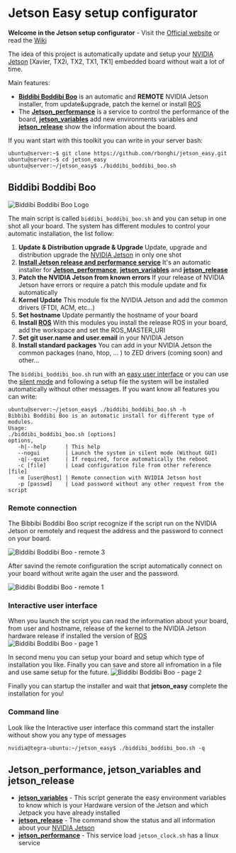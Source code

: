 # Jetson Easy setup configurator
**Welcome in the Jetson setup configurator** - Visit the [Official website](http://rnext.it/project/jetson-easy/) or read the [Wiki](https://github.com/rbonghi/jetson_easy/wiki)

The idea of this project is automatically update and setup your [NVIDIA Jetson][NVIDIA Jetson] [Xavier, TX2i, TX2, TX1, TK1] embedded board without wait a lot of time.

Main features:
* [**Biddibi Boddibi Boo**](#biddibi-boddibi-boo) is an automatic and **REMOTE** NVIDIA Jetson installer, from update&upgrade, patch the kernel or install [ROS][ROS]
* The [**Jetson_performance**](#jetson_performance-jetson_variables-and-jetson_release) is a service to control the performance of the board, [**jetson_variables**](#jetson_performance-jetson_variables-and-jetson_release) add new environments variables and [**jetson_release**](#jetson_performance-jetson_variables-and-jetson_release) show the information about the board.

If you want start with this toolkit you can write in your server bash:
```console
ubuntu@server:~$ git clone https://github.com/rbonghi/jetson_easy.git
ubuntu@server:~$ cd jetson_easy
ubuntu@server:~/jetson_easy$ ./biddibi_boddibi_boo.sh
```

## Biddibi Boddibi Boo

![Biddibi Boddibi Boo Logo](http://rnext.it/wp-content/uploads/2018/03/biddibi_boddibi_boo.png)

The main script is called `biddibi_boddibi_boo.sh` and you can setup in one shot all your board. The system has different modules to control your automatic installation, the list follow:
1. **Update & Distribution upgrade & Upgrade** Update, upgrade and distribution upgrade the [NVIDIA Jetson][NVIDIA Jetson] in only one shot
2. [**Install Jetson release and performance service**](#jetson_performance-jetson_variables-and-jetson_release) It's an automatic installer for [**Jetson_performance**][jetson_performance], [**jetson_variables**][jetson_variables] and [**jetson_release**][jetson_release]
3. **Patch the NVIDIA Jetson from known errors** If your release of NVIDIA Jetson have errors or require a patch this module update and fix automatically
4. **Kernel Update** This module fix the NVIDIA Jetson and add the common drivers (FTDI, ACM, etc...)
5. **Set hostname** Update permantly the hostname of your board
6. **Install [ROS][ROS]** With this modules you install the release ROS in your board, add the workspace and set the ROS_MASTER_URI
7. **Set git user.name and user.email** in your NVIDIA Jetson
8. **Install standard packages** You can add in your NVIDIA Jetson the common packages (nano, htop, ... ) to ZED drivers (coming soon) and other...

The `biddibi_boddibi_boo.sh` run with an [easy user interface](#interactive-user-interface) or you can use the [silent mode](#command-line) and following a setup file the system will be installed automatically without other messages. If you want know all features you can write:
```console
ubuntu@server:~/jetson_easy$ ./biddibi_boddibi_boo.sh -h
Bibbibi Boddibi Boo is an automatic install for different type of modules.
Usage:
./biddibi_boddibi_boo.sh [options]
options,
   -h|--help      | This help
   --nogui        | Launch the system in silent mode (Without GUI)
   -q|--quiet     | If required, force automatically the reboot
   -c [file]      | Load configuration file from other reference [file]
   -m [user@host] | Remote connection with NVIDIA Jetson host
   -p [passwd]    | Load password without any other request from the script
```
### Remote connection
The Bibbibi Boddibi Boo script recognize if the script run on the NVIDIA Jetson or remotely and request the address and the password to connect on your board.

![Biddibi Boddibi Boo - remote 3](http://rnext.it/wp-content/uploads/2018/04/remote3.jpg)

After savind the remote configuration the script automatically connect on your board without write again the user and the password.

![Biddibi Boddibi Boo - remote 1](http://rnext.it/wp-content/uploads/2018/04/remote1.jpg)

### Interactive user interface
When you launch the script you can read the information about your board, from user and hostname, release of the kernel to the NVIDIA Jetson hardware release if installed the version of [ROS][ROS]
![Biddibi Boddibi Boo - page 1](http://rnext.it/wp-content/uploads/2018/03/page1.jpg)

In second menu you can setup your board and setup which type of installation you like. Finally you can save and store all infromation in a file and use same setup for the future.
![Biddibi Boddibi Boo - page 2](http://rnext.it/wp-content/uploads/2018/03/page2.jpg)

Finally you can startup the installer and wait that **jetson_easy** complete the installation for you!

### Command line
Look like the Interactive user interface this command start the installer without show you any type of messages
```console
nvidia@tegra-ubuntu:~/jetson_easy$ ./biddibi_boddibi_boo.sh -q
```

## Jetson_performance, jetson_variables and jetson_release

* [**jetson_variables**][jetson_variables] - This script generate the easy environment variables to know which is your Hardware version of the Jetson and which Jetpack you have already installed
* [**jetson_release**][jetson_release] - The command show the status and all information about your [NVIDIA Jetson][NVIDIA Jetson]
* [**jetson_performance**][jetson_performance] - This service load `jetson_clock.sh` has a linux service



[jetson_variables]: https://github.com/rbonghi/jetson_easy/wiki/jetson_variables
[jetson_release]: https://github.com/rbonghi/jetson_easy/wiki/jetson_release
[jetson_performance]: https://github.com/rbonghi/jetson_easy/wiki/jetson_performance
[NVIDIA]: https://www.nvidia.com/
[NVIDIA Jetson]: http://www.nvidia.com/object/embedded-systems-dev-kits-modules.html
[ROS]: http://www.ros.org/
